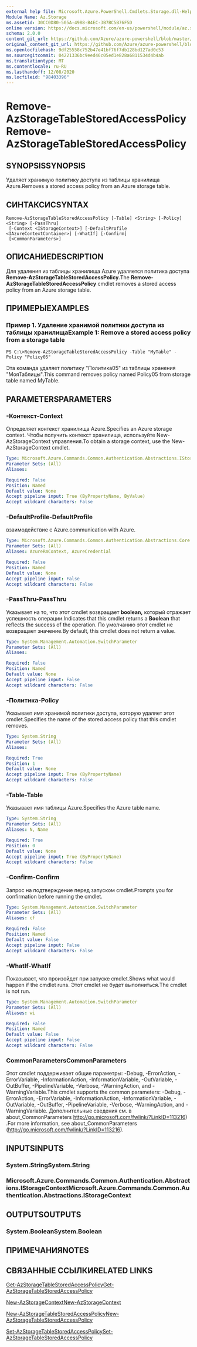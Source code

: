```yaml
---
external help file: Microsoft.Azure.PowerShell.Cmdlets.Storage.dll-Help.xml
Module Name: Az.Storage
ms.assetid: 30CC0D80-505A-4988-B4EC-3B7BC5B76F5D
online version: https://docs.microsoft.com/en-us/powershell/module/az.storage/remove-azstoragetablestoredaccesspolicy
schema: 2.0.0
content_git_url: https://github.com/Azure/azure-powershell/blob/master/src/Storage/Storage.Management/help/Remove-AzStorageTableStoredAccessPolicy.md
original_content_git_url: https://github.com/Azure/azure-powershell/blob/master/src/Storage/Storage.Management/help/Remove-AzStorageTableStoredAccessPolicy.md
ms.openlocfilehash: 9df25558c752b47e41bf76f7db128bd127ad0c53
ms.sourcegitcommit: 04221336bc9eed46c05ed1e828a6811534d4b4ab
ms.translationtype: MT
ms.contentlocale: ru-RU
ms.lasthandoff: 12/08/2020
ms.locfileid: "98403396"
---
```

# <span data-ttu-id="fa8c7-101">Remove-AzStorageTableStoredAccessPolicy</span><span class="sxs-lookup"><span data-stu-id="fa8c7-101">Remove-AzStorageTableStoredAccessPolicy</span></span>

## <span data-ttu-id="fa8c7-102">SYNOPSIS</span><span class="sxs-lookup"><span data-stu-id="fa8c7-102">SYNOPSIS</span></span>
<span data-ttu-id="fa8c7-103">Удаляет хранимую политику доступа из таблицы хранилища Azure.</span><span class="sxs-lookup"><span data-stu-id="fa8c7-103">Removes a stored access policy from an Azure storage table.</span></span>

## <span data-ttu-id="fa8c7-104">СИНТАКСИС</span><span class="sxs-lookup"><span data-stu-id="fa8c7-104">SYNTAX</span></span>

```
Remove-AzStorageTableStoredAccessPolicy [-Table] <String> [-Policy] <String> [-PassThru]
 [-Context <IStorageContext>] [-DefaultProfile <IAzureContextContainer>] [-WhatIf] [-Confirm]
 [<CommonParameters>]
```

## <span data-ttu-id="fa8c7-105">ОПИСАНИЕ</span><span class="sxs-lookup"><span data-stu-id="fa8c7-105">DESCRIPTION</span></span>
<span data-ttu-id="fa8c7-106">Для удаления из таблицы хранилища Azure удаляется политика доступа **Remove-AzStorageTableStoredAccessPolicy.**</span><span class="sxs-lookup"><span data-stu-id="fa8c7-106">The **Remove-AzStorageTableStoredAccessPolicy** cmdlet removes a stored access policy from an Azure storage table.</span></span>

## <span data-ttu-id="fa8c7-107">ПРИМЕРЫ</span><span class="sxs-lookup"><span data-stu-id="fa8c7-107">EXAMPLES</span></span>

### <span data-ttu-id="fa8c7-108">Пример 1. Удаление хранимой политики доступа из таблицы хранилища</span><span class="sxs-lookup"><span data-stu-id="fa8c7-108">Example 1: Remove a stored access policy from a storage table</span></span>
```
PS C:\>Remove-AzStorageTableStoredAccessPolicy -Table "MyTable" -Policy "Policy05"
```

<span data-ttu-id="fa8c7-109">Эта команда удаляет политику "Политика05" из таблицы хранения "МояТаблицы".</span><span class="sxs-lookup"><span data-stu-id="fa8c7-109">This command removes policy named Policy05 from storage table named MyTable.</span></span>

## <span data-ttu-id="fa8c7-110">PARAMETERS</span><span class="sxs-lookup"><span data-stu-id="fa8c7-110">PARAMETERS</span></span>

### <span data-ttu-id="fa8c7-111">-Контекст</span><span class="sxs-lookup"><span data-stu-id="fa8c7-111">-Context</span></span>
<span data-ttu-id="fa8c7-112">Определяет контекст хранилища Azure.</span><span class="sxs-lookup"><span data-stu-id="fa8c7-112">Specifies an Azure storage context.</span></span>
<span data-ttu-id="fa8c7-113">Чтобы получить контекст хранилища, используйте New-AzStorageContext управления.</span><span class="sxs-lookup"><span data-stu-id="fa8c7-113">To obtain a storage context, use the New-AzStorageContext cmdlet.</span></span>

```yaml
Type: Microsoft.Azure.Commands.Common.Authentication.Abstractions.IStorageContext
Parameter Sets: (All)
Aliases:

Required: False
Position: Named
Default value: None
Accept pipeline input: True (ByPropertyName, ByValue)
Accept wildcard characters: False
```

### <span data-ttu-id="fa8c7-114">-DefaultProfile</span><span class="sxs-lookup"><span data-stu-id="fa8c7-114">-DefaultProfile</span></span>
<span data-ttu-id="fa8c7-115">взаимодействие с Azure.</span><span class="sxs-lookup"><span data-stu-id="fa8c7-115">communication with Azure.</span></span>

```yaml
Type: Microsoft.Azure.Commands.Common.Authentication.Abstractions.Core.IAzureContextContainer
Parameter Sets: (All)
Aliases: AzureRmContext, AzureCredential

Required: False
Position: Named
Default value: None
Accept pipeline input: False
Accept wildcard characters: False
```

### <span data-ttu-id="fa8c7-116">-PassThru</span><span class="sxs-lookup"><span data-stu-id="fa8c7-116">-PassThru</span></span>
<span data-ttu-id="fa8c7-117">Указывает на то, что этот cmdlet возвращает **boolean,** который отражает успешность операции.</span><span class="sxs-lookup"><span data-stu-id="fa8c7-117">Indicates that this cmdlet returns a **Boolean** that reflects the success of the operation.</span></span>
<span data-ttu-id="fa8c7-118">По умолчанию этот cmdlet не возвращает значение.</span><span class="sxs-lookup"><span data-stu-id="fa8c7-118">By default, this cmdlet does not return a value.</span></span>

```yaml
Type: System.Management.Automation.SwitchParameter
Parameter Sets: (All)
Aliases:

Required: False
Position: Named
Default value: None
Accept pipeline input: False
Accept wildcard characters: False
```

### <span data-ttu-id="fa8c7-119">-Политика</span><span class="sxs-lookup"><span data-stu-id="fa8c7-119">-Policy</span></span>
<span data-ttu-id="fa8c7-120">Указывает имя хранимой политики доступа, которую удаляет этот cmdlet.</span><span class="sxs-lookup"><span data-stu-id="fa8c7-120">Specifies the name of the stored access policy that this cmdlet removes.</span></span>

```yaml
Type: System.String
Parameter Sets: (All)
Aliases:

Required: True
Position: 1
Default value: None
Accept pipeline input: True (ByPropertyName)
Accept wildcard characters: False
```

### <span data-ttu-id="fa8c7-121">-Table</span><span class="sxs-lookup"><span data-stu-id="fa8c7-121">-Table</span></span>
<span data-ttu-id="fa8c7-122">Указывает имя таблицы Azure.</span><span class="sxs-lookup"><span data-stu-id="fa8c7-122">Specifies the Azure table name.</span></span>

```yaml
Type: System.String
Parameter Sets: (All)
Aliases: N, Name

Required: True
Position: 0
Default value: None
Accept pipeline input: True (ByPropertyName)
Accept wildcard characters: False
```

### <span data-ttu-id="fa8c7-123">-Confirm</span><span class="sxs-lookup"><span data-stu-id="fa8c7-123">-Confirm</span></span>
<span data-ttu-id="fa8c7-124">Запрос на подтверждение перед запуском cmdlet.</span><span class="sxs-lookup"><span data-stu-id="fa8c7-124">Prompts you for confirmation before running the cmdlet.</span></span>

```yaml
Type: System.Management.Automation.SwitchParameter
Parameter Sets: (All)
Aliases: cf

Required: False
Position: Named
Default value: False
Accept pipeline input: False
Accept wildcard characters: False
```

### <span data-ttu-id="fa8c7-125">-WhatIf</span><span class="sxs-lookup"><span data-stu-id="fa8c7-125">-WhatIf</span></span>
<span data-ttu-id="fa8c7-126">Показывает, что произойдет при запуске cmdlet.</span><span class="sxs-lookup"><span data-stu-id="fa8c7-126">Shows what would happen if the cmdlet runs.</span></span>
<span data-ttu-id="fa8c7-127">Этот cmdlet не будет выполниться.</span><span class="sxs-lookup"><span data-stu-id="fa8c7-127">The cmdlet is not run.</span></span>

```yaml
Type: System.Management.Automation.SwitchParameter
Parameter Sets: (All)
Aliases: wi

Required: False
Position: Named
Default value: False
Accept pipeline input: False
Accept wildcard characters: False
```

### <span data-ttu-id="fa8c7-128">CommonParameters</span><span class="sxs-lookup"><span data-stu-id="fa8c7-128">CommonParameters</span></span>
<span data-ttu-id="fa8c7-129">Этот cmdlet поддерживает общие параметры: -Debug, -ErrorAction, -ErrorVariable, -InformationAction, -InformationVariable, -OutVariable, -OutBuffer, -PipelineVariable, -Verbose, -WarningAction, and -WarningVariable.</span><span class="sxs-lookup"><span data-stu-id="fa8c7-129">This cmdlet supports the common parameters: -Debug, -ErrorAction, -ErrorVariable, -InformationAction, -InformationVariable, -OutVariable, -OutBuffer, -PipelineVariable, -Verbose, -WarningAction, and -WarningVariable.</span></span> <span data-ttu-id="fa8c7-130">Дополнительные сведения см. в about_CommonParameters http://go.microsoft.com/fwlink/?LinkID=113216) .</span><span class="sxs-lookup"><span data-stu-id="fa8c7-130">For more information, see about_CommonParameters (http://go.microsoft.com/fwlink/?LinkID=113216).</span></span>

## <span data-ttu-id="fa8c7-131">INPUTS</span><span class="sxs-lookup"><span data-stu-id="fa8c7-131">INPUTS</span></span>

### <span data-ttu-id="fa8c7-132">System.String</span><span class="sxs-lookup"><span data-stu-id="fa8c7-132">System.String</span></span>

### <span data-ttu-id="fa8c7-133">Microsoft.Azure.Commands.Common.Authentication.Abstractions.IStorageContext</span><span class="sxs-lookup"><span data-stu-id="fa8c7-133">Microsoft.Azure.Commands.Common.Authentication.Abstractions.IStorageContext</span></span>

## <span data-ttu-id="fa8c7-134">OUTPUTS</span><span class="sxs-lookup"><span data-stu-id="fa8c7-134">OUTPUTS</span></span>

### <span data-ttu-id="fa8c7-135">System.Boolean</span><span class="sxs-lookup"><span data-stu-id="fa8c7-135">System.Boolean</span></span>

## <span data-ttu-id="fa8c7-136">ПРИМЕЧАНИЯ</span><span class="sxs-lookup"><span data-stu-id="fa8c7-136">NOTES</span></span>

## <span data-ttu-id="fa8c7-137">СВЯЗАННЫЕ ССЫЛКИ</span><span class="sxs-lookup"><span data-stu-id="fa8c7-137">RELATED LINKS</span></span>

[<span data-ttu-id="fa8c7-138">Get-AzStorageTableStoredAccessPolicy</span><span class="sxs-lookup"><span data-stu-id="fa8c7-138">Get-AzStorageTableStoredAccessPolicy</span></span>](./Get-AzStorageTableStoredAccessPolicy.md)

[<span data-ttu-id="fa8c7-139">New-AzStorageContext</span><span class="sxs-lookup"><span data-stu-id="fa8c7-139">New-AzStorageContext</span></span>](./New-AzStorageContext.md)

[<span data-ttu-id="fa8c7-140">New-AzStorageTableStoredAccessPolicy</span><span class="sxs-lookup"><span data-stu-id="fa8c7-140">New-AzStorageTableStoredAccessPolicy</span></span>](./New-AzStorageTableStoredAccessPolicy.md)

[<span data-ttu-id="fa8c7-141">Set-AzStorageTableStoredAccessPolicy</span><span class="sxs-lookup"><span data-stu-id="fa8c7-141">Set-AzStorageTableStoredAccessPolicy</span></span>](./Set-AzStorageTableStoredAccessPolicy.md)

